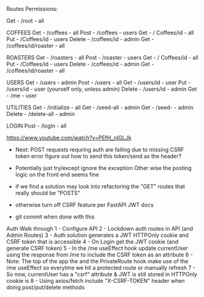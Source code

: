 Routes Permissions:

Get - /root - all

COFFEES
Get - /coffees - all
Post - /coffees - users
Get - / Coffees/id - all
Put - /Coffees/id - users
Delete - /coffees/id - admin
Get - /coffees/id/roaster - all

ROASTERS
Get - /roasters - all
Post - /roaster - users
Get - / Coffees/id - all
Put - /Coffees/id - users
Delete - /coffees/id - admin
Get - /coffees/id/roaster - all

USERS
Get - /users - admin
Post - /users - all
Get - /users/id - user
Put - /users/id - user (yourself only, unless admin)
Delete - /users/id - admin
Get - /me - user


UTILITIES
Get - /initialize - all
Get - /seed-all - admin
Get - /seed-<model> - admin
Delete - /delete-all - admin

LOGIN
Post - /login - all



https://www.youtube.com/watch?v=PEfH_nIGLJk

- Next:
POST requests requring auth are failing due to missing CSRF token error
figure out how to send this token/send as the header?
- Potentially just try/except ignore the exception
Other wise the posting logic on the front end seems fine
- if we find a solution may look into refactoring the "GET" routes that really should be "POSTS"
- otherwise turn off CSRF feature per FastAPI JWT docs

- git commit when done with this

Auth Walk through
1 - Configure API
2 - Lockdown auth routes in API (and Admin Routes)
3 - Auth solution generates a JWT HTTPOnly cookie and CSRF token that is accessible
4 - On Login get the JWT cookie (and generate CSRF token)
5 - In the /me useEffect hook update currentUser using the response from /me to include the CSRF token as an attribute
6 - Note: The top of the app the and the PrivateRoute hook make use of the /me useEffect so everytme we hit a protected route or manually refresh 
7 - So now, currentUser has a "csrf" attribute & JWT is still stored in HTTPOnly cookie is
8 - Using axios/fetch include "X-CSRF-TOKEN" header when doing post/put/delete methods